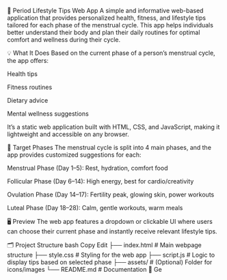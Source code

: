 🌸 Period Lifestyle Tips Web App
A simple and informative web-based application that provides personalized health, fitness, and lifestyle tips tailored for each phase of the menstrual cycle. This app helps individuals better understand their body and plan their daily routines for optimal comfort and wellness during their cycle.

💡 What It Does
Based on the current phase of a person’s menstrual cycle, the app offers:

Health tips

Fitness routines

Dietary advice

Mental wellness suggestions

It’s a static web application built with HTML, CSS, and JavaScript, making it lightweight and accessible on any browser.

🎯 Target Phases
The menstrual cycle is split into 4 main phases, and the app provides customized suggestions for each:

Menstrual Phase (Day 1–5): Rest, hydration, comfort food

Follicular Phase (Day 6–14): High energy, best for cardio/creativity

Ovulation Phase (Day 14–17): Fertility peak, glowing skin, power workouts

Luteal Phase (Day 18–28): Calm, gentle workouts, warm meals

🖥️ Preview
The web app features a dropdown or clickable UI where users can choose their current phase and instantly receive relevant lifestyle tips.

🗂️ Project Structure
bash
Copy
Edit
├── index.html           # Main webpage structure
├── style.css            # Styling for the web app
├── script.js            # Logic to display tips based on selected phase
├── assets/              # (Optional) Folder for icons/images
└── README.md            # Documentation
🚀 Ge

